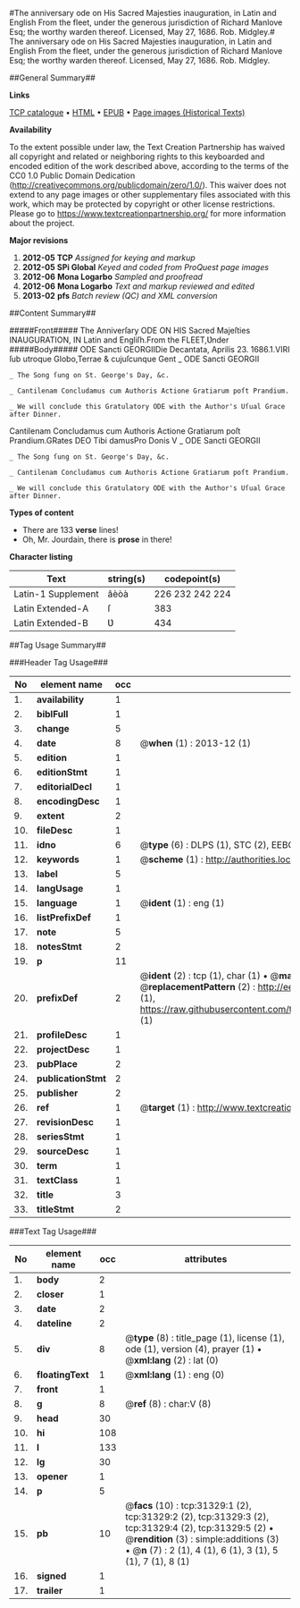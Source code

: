 #The anniversary ode on His Sacred Majesties inauguration, in Latin and English From the fleet, under the generous jurisdiction of Richard Manlove Esq; the worthy warden thereof. Licensed, May 27, 1686. Rob. Midgley.#
The anniversary ode on His Sacred Majesties inauguration, in Latin and English From the fleet, under the generous jurisdiction of Richard Manlove Esq; the worthy warden thereof. Licensed, May 27, 1686. Rob. Midgley.

##General Summary##

**Links**

[TCP catalogue](http://www.ota.ox.ac.uk/tcp/)  • 
[HTML](http://tei.it.ox.ac.uk/tcp/Texts-HTML/free/A25/A25479.html)  • 
[EPUB](http://tei.it.ox.ac.uk/tcp/Texts-EPUB/free/A25/A25479.epub) • 
[Page images (Historical Texts)](https://historicaltexts.jisc.ac.uk/eebo-99826918e)

**Availability**

To the extent possible under law, the Text Creation Partnership has waived all copyright and related or neighboring rights to this keyboarded and encoded edition of the work described above, according to the terms of the CC0 1.0 Public Domain Dedication (http://creativecommons.org/publicdomain/zero/1.0/). This waiver does not extend to any page images or other supplementary files associated with this work, which may be protected by copyright or other license restrictions. Please go to https://www.textcreationpartnership.org/ for more information about the project.

**Major revisions**

1. __2012-05__ __TCP__ *Assigned for keying and markup*
1. __2012-05__ __SPi Global__ *Keyed and coded from ProQuest page images*
1. __2012-06__ __Mona Logarbo__ *Sampled and proofread*
1. __2012-06__ __Mona Logarbo__ *Text and markup reviewed and edited*
1. __2013-02__ __pfs__ *Batch review (QC) and XML conversion*

##Content Summary##

#####Front#####
The Anniverſary ODE ON HIS Sacred Majeſties INAUGURATION, IN Latin and Engliſh.From the FLEET,Ʋnder 
#####Body#####
ODE Sancti GEORGIIDie Decantata, Aprilis 23. 1686.1.VIRI ſub utroque Globo,Terrae & cujuſcunque Gent
    _ ODE Sancti GEORGII

    _ The Song ſung on St. George's Day, &c.

    _ Cantilenam Concludamus cum Authoris Actione Gratiarum poſt Prandium.

    _ We will conclude this Gratulatory ODE with the Author's Uſual Grace after Dinner.
Cantilenam Concludamus cum Authoris Actione Gratiarum poſt Prandium.GRates DEO Tibi damusPro Donis V
    _ ODE Sancti GEORGII

    _ The Song ſung on St. George's Day, &c.

    _ Cantilenam Concludamus cum Authoris Actione Gratiarum poſt Prandium.

    _ We will conclude this Gratulatory ODE with the Author's Uſual Grace after Dinner.

**Types of content**

  * There are 133 **verse** lines!
  * Oh, Mr. Jourdain, there is **prose** in there!

**Character listing**


|Text|string(s)|codepoint(s)|
|---|---|---|
|Latin-1 Supplement|âèòà|226 232 242 224|
|Latin Extended-A|ſ|383|
|Latin Extended-B|Ʋ|434|

##Tag Usage Summary##

###Header Tag Usage###

|No|element name|occ|attributes|
|---|---|---|---|
|1.|__availability__|1||
|2.|__biblFull__|1||
|3.|__change__|5||
|4.|__date__|8| @__when__ (1) : 2013-12 (1)|
|5.|__edition__|1||
|6.|__editionStmt__|1||
|7.|__editorialDecl__|1||
|8.|__encodingDesc__|1||
|9.|__extent__|2||
|10.|__fileDesc__|1||
|11.|__idno__|6| @__type__ (6) : DLPS (1), STC (2), EEBO-CITATION (1), PROQUEST (1), VID (1)|
|12.|__keywords__|1| @__scheme__ (1) : http://authorities.loc.gov/ (1)|
|13.|__label__|5||
|14.|__langUsage__|1||
|15.|__language__|1| @__ident__ (1) : eng (1)|
|16.|__listPrefixDef__|1||
|17.|__note__|5||
|18.|__notesStmt__|2||
|19.|__p__|11||
|20.|__prefixDef__|2| @__ident__ (2) : tcp (1), char (1)  •  @__matchPattern__ (2) : ([0-9\-]+):([0-9IVX]+) (1), (.+) (1)  •  @__replacementPattern__ (2) : http://eebo.chadwyck.com/downloadtiff?vid=$1&page=$2 (1), https://raw.githubusercontent.com/textcreationpartnership/Texts/master/tcpchars.xml#$1 (1)|
|21.|__profileDesc__|1||
|22.|__projectDesc__|1||
|23.|__pubPlace__|2||
|24.|__publicationStmt__|2||
|25.|__publisher__|2||
|26.|__ref__|1| @__target__ (1) : http://www.textcreationpartnership.org/docs/. (1)|
|27.|__revisionDesc__|1||
|28.|__seriesStmt__|1||
|29.|__sourceDesc__|1||
|30.|__term__|1||
|31.|__textClass__|1||
|32.|__title__|3||
|33.|__titleStmt__|2||


###Text Tag Usage###

|No|element name|occ|attributes|
|---|---|---|---|
|1.|__body__|2||
|2.|__closer__|1||
|3.|__date__|2||
|4.|__dateline__|2||
|5.|__div__|8| @__type__ (8) : title_page (1), license (1), ode (1), version (4), prayer (1)  •  @__xml:lang__ (2) : lat (0)|
|6.|__floatingText__|1| @__xml:lang__ (1) : eng (0)|
|7.|__front__|1||
|8.|__g__|8| @__ref__ (8) : char:V (8)|
|9.|__head__|30||
|10.|__hi__|108||
|11.|__l__|133||
|12.|__lg__|30||
|13.|__opener__|1||
|14.|__p__|5||
|15.|__pb__|10| @__facs__ (10) : tcp:31329:1 (2), tcp:31329:2 (2), tcp:31329:3 (2), tcp:31329:4 (2), tcp:31329:5 (2)  •  @__rendition__ (3) : simple:additions (3)  •  @__n__ (7) : 2 (1), 4 (1), 6 (1), 3 (1), 5 (1), 7 (1), 8 (1)|
|16.|__signed__|1||
|17.|__trailer__|1||

